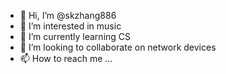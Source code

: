 - 👋 Hi, I’m @skzhang886
- 👀 I’m interested in music
- 🌱 I’m currently learning CS
- 💞️ I’m looking to collaborate on network devices
- 📫 How to reach me ...

<!---
skzhang886/skzhang886 is a ✨ special ✨ repository because its `README.md` (this file) appears on your GitHub profile.
You can click the Preview link to take a look at your changes.
--->
